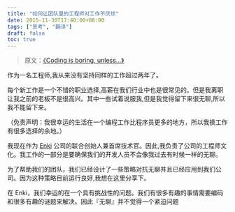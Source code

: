 ```yaml
---
title: "如何让团队里的工程师对工作不厌烦"
date: 2015-11-30T17:40:00+08:00
tags: ["思考", "翻译"] 
draft: false
toc: true
---
```


> 原文：[《Coding is boring, unless…》](https://blog.enki.com/coding-is-boring-unless-4e496720d664#.pgkeq1x6r)

作为一名工程师,我从来没有坚持同样的工作超过两年了。

每个新工作是一个不错的职业选择,高薪在我们行业中也是很常见的。但是我离职让我之前的老板不是很高兴。其中一些试着说服我,但是我觉得留下来很无聊,所以我不能留下来。

（免责声明：我很幸运的生活在一个编程工作比程序员更多的地方，所以我换工作有很多选择的余地。）

我现在作为 [Enki](http://enki.com/) 公司的联合创始人兼首席技术官。因此,我负责了公司的工程师文化。我工作的一部分是要确保我们的开发人员不会像我过去有时候一样的无聊。

为了帮助我们的团队，我们已经设计了一些策略对抗无聊并且已经应用到我们公司。因为这种策略目前运行良好,我想在这里分享下。

<!--more-->

在 Enki，我们幸运的在一个具有挑战性的问题。我们有很多有趣的事情需要编码和很多有趣的谜题来解决。因此『无聊』并不觉得一个紧迫问题